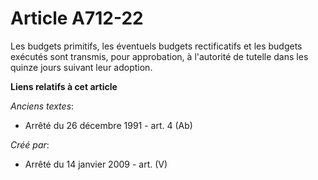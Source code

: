 # Article A712-22

Les budgets primitifs, les éventuels budgets rectificatifs et les budgets exécutés sont transmis, pour approbation, à
l'autorité de tutelle dans les quinze jours suivant leur adoption.

**Liens relatifs à cet article**

_Anciens textes_:

  - Arrêté du 26 décembre 1991 - art. 4 (Ab)

_Créé par_:

  - Arrêté du 14 janvier 2009 - art. (V)
